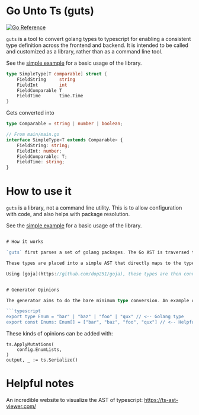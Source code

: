 # Go Unto Ts (guts)

[![Go Reference](https://pkg.go.dev/badge/github.com/coder/guts.svg)](https://pkg.go.dev/github.com/coder/guts)

`guts` is a tool to convert golang types to typescript for enabling a consistent type definition across the frontend and backend. It is intended to be called and customized as a library, rather than as a command line tool.

See the [simple example](./example/simple) for a basic usage of the library.
```go
type SimpleType[T comparable] struct {
	FieldString     string
	FieldInt        int
	FieldComparable T
	FieldTime       time.Time
}
```

Gets converted into

```typescript
type Comparable = string | number | boolean;

// From main/main.go
interface SimpleType<T extends Comparable> {
    FieldString: string;
    FieldInt: number;
    FieldComparable: T;
    FieldTime: string;
}
```

# How to use it

`guts` is a library, not a command line utility. This is to allow configuration with code, and also helps with package resolution.

See the [simple example](./example/simple) for a basic usage of the library.

```go

# How it works

`guts` first parses a set of golang packages. The Go AST is traversed to find all the types defined in the packages. 

These types are placed into a simple AST that directly maps to the typescript AST.

Using [goja](https://github.com/dop251/goja), these types are then converted to typescript using the typescript compiler API. 


# Generator Opinions

The generator aims to do the bare minimum type conversion. An example of a common opinion, is to create enum lists.

```typescript
export type Enum = "bar" | "baz" | "foo" | "qux" // <-- Golang type
export const Enums: Enum[] = ["bar", "baz", "foo", "qux"] // <-- Helpful additional generated type
```

These kinds of opinions can be added with:
```golang
ts.ApplyMutations(
	config.EnumLists,
)
output, _ := ts.Serialize()
```

# Helpful notes

An incredible website to visualize the AST of typescript: https://ts-ast-viewer.com/